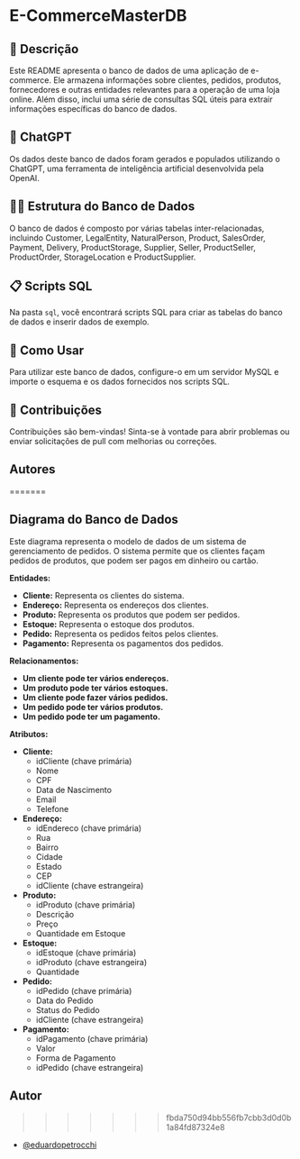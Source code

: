 # E-CommerceMasterDB

## 📒 Descrição
Este README apresenta o banco de dados de uma aplicação de e-commerce. Ele armazena informações sobre clientes, pedidos, produtos, fornecedores e outras entidades relevantes para a operação de uma loja online. Além disso, inclui uma série de consultas SQL úteis para extrair informações específicas do banco de dados.

## 🤖 ChatGPT
Os dados deste banco de dados foram gerados e populados utilizando o ChatGPT, uma ferramenta de inteligência artificial desenvolvida pela OpenAI.

## 🧑‍💻 Estrutura do Banco de Dados
O banco de dados é composto por várias tabelas inter-relacionadas, incluindo Customer, LegalEntity, NaturalPerson, Product, SalesOrder, Payment, Delivery, ProductStorage, Supplier, Seller, ProductSeller, ProductOrder, StorageLocation e ProductSupplier.

## 📋 Scripts SQL
Na pasta `sql`, você encontrará scripts SQL para criar as tabelas do banco de dados e inserir dados de exemplo.

## 🔧 Como Usar
Para utilizar este banco de dados, configure-o em um servidor MySQL e importe o esquema e os dados fornecidos nos scripts SQL.

## 📝 Contribuições
Contribuições são bem-vindas! Sinta-se à vontade para abrir problemas ou enviar solicitações de pull com melhorias ou correções.

## Autores

=======
## Diagrama do Banco de Dados

Este diagrama representa o modelo de dados de um sistema de gerenciamento de pedidos. O sistema permite que os clientes façam pedidos de produtos, que podem ser pagos em dinheiro ou cartão.

**Entidades:**

* **Cliente:** Representa os clientes do sistema.
* **Endereço:** Representa os endereços dos clientes.
* **Produto:** Representa os produtos que podem ser pedidos.
* **Estoque:** Representa o estoque dos produtos.
* **Pedido:** Representa os pedidos feitos pelos clientes.
* **Pagamento:** Representa os pagamentos dos pedidos.

**Relacionamentos:**

* **Um cliente pode ter vários endereços.**
* **Um produto pode ter vários estoques.**
* **Um cliente pode fazer vários pedidos.**
* **Um pedido pode ter vários produtos.**
* **Um pedido pode ter um pagamento.**

**Atributos:**

* **Cliente:**
    * idCliente (chave primária)
    * Nome
    * CPF
    * Data de Nascimento
    * Email
    * Telefone
* **Endereço:**
    * idEndereco (chave primária)
    * Rua
    * Bairro
    * Cidade
    * Estado
    * CEP
    * idCliente (chave estrangeira)
* **Produto:**
    * idProduto (chave primária)
    * Descrição
    * Preço
    * Quantidade em Estoque
* **Estoque:**
    * idEstoque (chave primária)
    * idProduto (chave estrangeira)
    * Quantidade
* **Pedido:**
    * idPedido (chave primária)
    * Data do Pedido
    * Status do Pedido
    * idCliente (chave estrangeira)
* **Pagamento:**
    * idPagamento (chave primária)
    * Valor
    * Forma de Pagamento
    * idPedido (chave estrangeira)


## Autor
>>>>>>> fbda750d94bb556fb7cbb3d0d0b1a84fd87324e8
- [@eduardopetrocchi](https://www.github.com/eduardopetrocchi)

